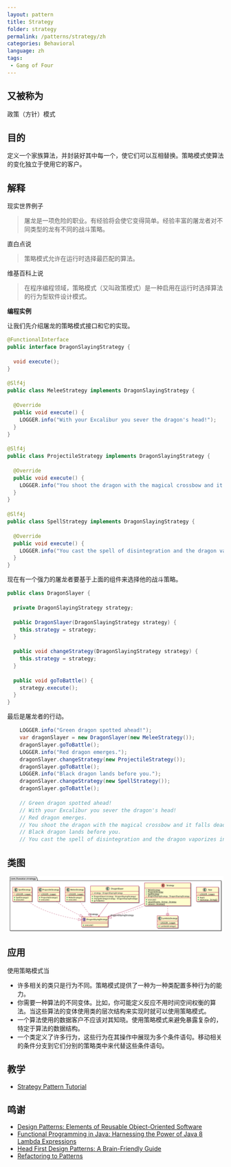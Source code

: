 ```yaml
---
layout: pattern
title: Strategy
folder: strategy
permalink: /patterns/strategy/zh
categories: Behavioral
language: zh
tags:
 - Gang of Four
---
```


## 又被称为
政策（方针）模式

## 目的

定义一个家族算法，并封装好其中每一个，使它们可以互相替换。策略模式使算法的变化独立于使用它的客户。

## 解释

现实世界例子

> 屠龙是一项危险的职业。有经验将会使它变得简单。经验丰富的屠龙者对不同类型的龙有不同的战斗策略。       

直白点说

> 策略模式允许在运行时选择最匹配的算法。

维基百科上说

> 在程序编程领域，策略模式（又叫政策模式）是一种启用在运行时选择算法的行为型软件设计模式。

**编程实例**

让我们先介绍屠龙的策略模式接口和它的实现。

```java
@FunctionalInterface
public interface DragonSlayingStrategy {

  void execute();
}

@Slf4j
public class MeleeStrategy implements DragonSlayingStrategy {

  @Override
  public void execute() {
    LOGGER.info("With your Excalibur you sever the dragon's head!");
  }
}

@Slf4j
public class ProjectileStrategy implements DragonSlayingStrategy {

  @Override
  public void execute() {
    LOGGER.info("You shoot the dragon with the magical crossbow and it falls dead on the ground!");
  }
}

@Slf4j
public class SpellStrategy implements DragonSlayingStrategy {

  @Override
  public void execute() {
    LOGGER.info("You cast the spell of disintegration and the dragon vaporizes in a pile of dust!");
  }
}
```

现在有一个强力的屠龙者要基于上面的组件来选择他的战斗策略。

```java
public class DragonSlayer {

  private DragonSlayingStrategy strategy;

  public DragonSlayer(DragonSlayingStrategy strategy) {
    this.strategy = strategy;
  }

  public void changeStrategy(DragonSlayingStrategy strategy) {
    this.strategy = strategy;
  }

  public void goToBattle() {
    strategy.execute();
  }
}
```

最后是屠龙者的行动。

```java
    LOGGER.info("Green dragon spotted ahead!");
    var dragonSlayer = new DragonSlayer(new MeleeStrategy());
    dragonSlayer.goToBattle();
    LOGGER.info("Red dragon emerges.");
    dragonSlayer.changeStrategy(new ProjectileStrategy());
    dragonSlayer.goToBattle();
    LOGGER.info("Black dragon lands before you.");
    dragonSlayer.changeStrategy(new SpellStrategy());
    dragonSlayer.goToBattle();
    
    // Green dragon spotted ahead!
    // With your Excalibur you sever the dragon's head!
    // Red dragon emerges.
    // You shoot the dragon with the magical crossbow and it falls dead on the ground!
    // Black dragon lands before you.
    // You cast the spell of disintegration and the dragon vaporizes in a pile of dust!    
```

## 类图
![alt text](../../../strategy/etc/strategy_urm.png "Strategy")

## 应用
使用策略模式当

* 许多相关的类只是行为不同。策略模式提供了一种为一种类配置多种行为的能力。
* 你需要一种算法的不同变体。比如，你可能定义反应不用时间空间权衡的算法。当这些算法的变体使用类的层次结构来实现时就可以使用策略模式。
* 一个算法使用的数据客户不应该对其知晓。使用策略模式来避免暴露复杂的，特定于算法的数据结构。
* 一个类定义了许多行为，这些行为在其操作中展现为多个条件语句。移动相关的条件分支到它们分别的策略类中来代替这些条件语句。

## 教学

* [Strategy Pattern Tutorial](https://www.journaldev.com/1754/strategy-design-pattern-in-java-example-tutorial)

## 鸣谢

* [Design Patterns: Elements of Reusable Object-Oriented Software](https://www.amazon.com/gp/product/0201633612/ref=as_li_tl?ie=UTF8&camp=1789&creative=9325&creativeASIN=0201633612&linkCode=as2&tag=javadesignpat-20&linkId=675d49790ce11db99d90bde47f1aeb59)
* [Functional Programming in Java: Harnessing the Power of Java 8 Lambda Expressions](https://www.amazon.com/gp/product/1937785467/ref=as_li_tl?ie=UTF8&camp=1789&creative=9325&creativeASIN=1937785467&linkCode=as2&tag=javadesignpat-20&linkId=7e4e2fb7a141631491534255252fd08b)
* [Head First Design Patterns: A Brain-Friendly Guide](https://www.amazon.com/gp/product/0596007124/ref=as_li_tl?ie=UTF8&camp=1789&creative=9325&creativeASIN=0596007124&linkCode=as2&tag=javadesignpat-20&linkId=6b8b6eea86021af6c8e3cd3fc382cb5b)
* [Refactoring to Patterns](https://www.amazon.com/gp/product/0321213351/ref=as_li_tl?ie=UTF8&camp=1789&creative=9325&creativeASIN=0321213351&linkCode=as2&tag=javadesignpat-20&linkId=2a76fcb387234bc71b1c61150b3cc3a7)
